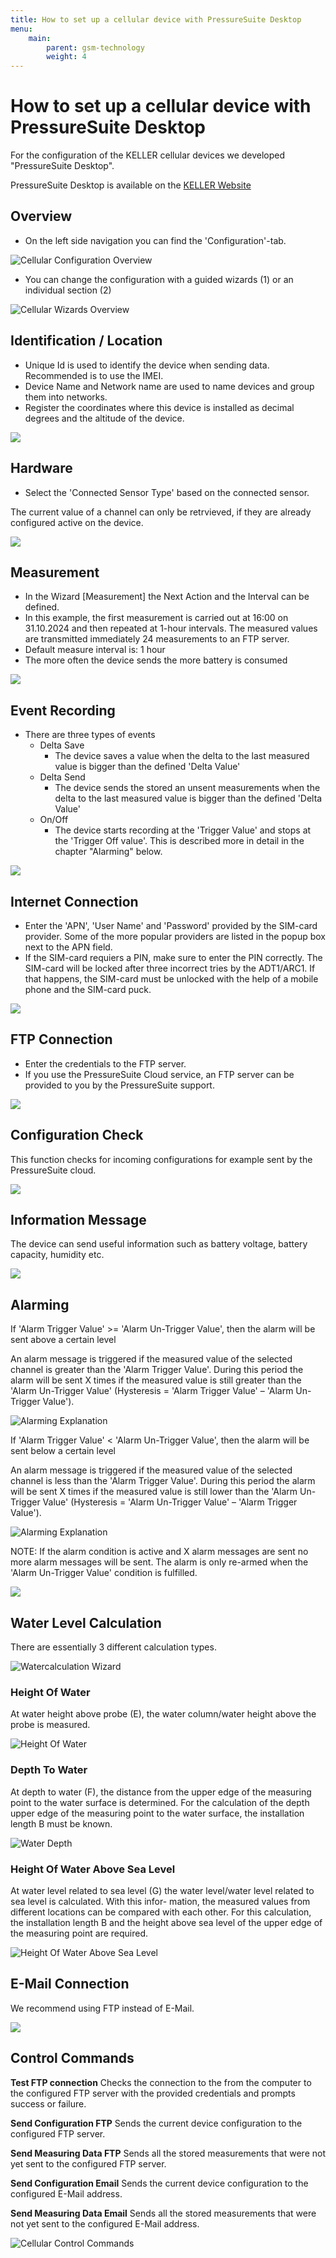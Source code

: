 ```yaml
---
title: How to set up a cellular device with PressureSuite Desktop
menu:
    main:
        parent: gsm-technology
        weight: 4
---
```


# How to set up a cellular device with PressureSuite Desktop

For the configuration of the KELLER cellular devices we developed "PressureSuite Desktop". 

PressureSuite Desktop is available on the [KELLER Website](https://keller-druck.com/en/products/software-accessories/pressuresuite/pressuresuite-desktop) 

## Overview

- On the left side navigation you can find the 'Configuration'-tab.

![Cellular Configuration Overview](../../Cellular_ConfigOverview.png  "Cellular Configuration Overview")

- You can change the configuration with a guided wizards (1) or an individual section (2) 

![Cellular Wizards Overview](../../Cellular_WizardOverview.png  "Cellular Wizards Overview")

## Identification / Location

- Unique Id is used to identify the device when sending data. Recommended is to use the IMEI.
- Device Name and Network name are used to name devices and group them into networks.
- Register the coordinates where this device is installed as decimal degrees and the altitude of the device.

![](../../Cellular_WizardLocation.png  "")

## Hardware

- Select the 'Connected Sensor Type' based on the connected sensor.

The current value of a channel can only be retrvieved, if they are already configured active on the device.

![](../../Cellular_WizardHardware.png  "")

## Measurement

- In the Wizard [Measurement] the Next Action and the Interval can be defined.
- In this example, the first measurement is carried out at 16:00 on 31.10.2024 and then repeated at 1-hour intervals. The measured values are transmitted immediately 24 measurements to an FTP server.
- Default measure interval is: 1 hour
- The more often the device sends the more battery is consumed

![](../../Cellular_WizardMeasurement.png  "")

## Event Recording

- There are three types of events
  - Delta Save
    - The device saves a value when the delta to the last measured value is bigger than the defined 'Delta Value'
  - Delta Send
    - The device sends the stored an unsent measurements when the delta to the last measured value is bigger than the defined 'Delta Value'
  - On/Off
    - The device starts recording at the 'Trigger Value' and stops at the 'Trigger Off value'. This is described more in detail in the chapter "Alarming" below.

![](../../Cellular_WizardEventOnOff.png  "")

## Internet Connection

- Enter the 'APN', 'User Name' and 'Password' provided by the SIM-card provider. Some of the more popular providers are listed in the popup box next to the APN field.
- If the SIM-card requiers a PIN, make sure to enter the PIN correctly. The SIM-card will be locked after three incorrect tries by the ADT1/ARC1. If that happens, the SIM-card must be unlocked with the help of a mobile phone and the SIM-card puck.

![](../../Cellular_WizardInternetConnection.png  "")

## FTP Connection

- Enter the credentials to the FTP server.
- If you use the PressureSuite Cloud service, an FTP server can be provided to you by the PressureSuite support.

![](../../Cellular_WizardFtpConnection.png  "")

## Configuration Check

This function checks for incoming configurations for example sent by the PressureSuite cloud.

![](../../Cellular_WizardConfigCheck.png  "")

## Information Message

The device can send useful information such as battery voltage, battery capacity, humidity etc.

![](../../Cellular_WizardInfoMessage.png  "")

## Alarming

If 'Alarm Trigger Value' >= 'Alarm Un-Trigger Value', then the alarm will be sent above a certain level 

An alarm message is triggered if the measured value of the selected channel is greater than the 'Alarm Trigger Value'. During this period the alarm will be sent X times if the measured value is still greater than the 'Alarm Un-Trigger Value' (Hysteresis = 'Alarm Trigger Value' – 'Alarm Un-Trigger Value'). 

![Alarming Explanation](../../AlarmingExplanation1.png  "Alarming Explanation")
 
If 'Alarm Trigger Value' < 'Alarm Un-Trigger Value', then the alarm will be sent below a certain level 

An alarm message is triggered if the measured value of the selected channel is less than the 'Alarm Trigger Value'. During this period the alarm will be sent X times if the measured value is still lower than the 'Alarm Un-Trigger Value' (Hysteresis = 'Alarm Un-Trigger Value' – 'Alarm Trigger Value'). 
 
![Alarming Explanation](../../AlarmingExplanation2.png  "Alarming Explanation")

NOTE: If the alarm condition is active and X alarm messages are sent no more alarm messages will be sent. The alarm is 
only re-armed when the 'Alarm Un-Trigger Value' condition is fulfilled.

![](../../Cellular_WizardAlarming.png  "")

## Water Level Calculation

There are essentially 3 different calculation types.

![Watercalculation Wizard](../../LoRa_WizardWaterCalc1.png  "Watercalculation Wizard")

### Height Of Water

At water height above probe (E), the water column/water height above the probe is measured.

![Height Of Water](../../WaterHeightDialog.png  "Height Of Water")

### Depth To Water

At depth to water (F), the distance from the upper edge of the measuring point to the water surface is determined. For 
the calculation of the depth upper edge of the measuring point to the water surface, the installation length B must be 
known. 

![Water Depth](../../WaterDepthDialog.png  "Water Depth")

### Height Of Water Above Sea Level

At water level related to sea level (G) the water level/water level related to sea level is calculated. With this infor-
mation, the measured values from different locations can be compared with each other. For this calculation, the 
installation length B and the height above sea level of the upper edge of the measuring point are required. 

![Height Of Water Above Sea Level](../../WaterHeightAboveSeaDialog.png  "Height Of Water Above Sea Level")

## E-Mail Connection

We recommend using FTP instead of E-Mail. 

![](../../Cellular_WizardEmailConnection.png  "")

## Control Commands

**Test FTP connection**
Checks the connection to the from the computer to the configured FTP server with the provided credentials and prompts success or failure.
  
**Send Configuration FTP**
Sends the current device configuration to the configured FTP server.

**Send Measuring Data FTP**
Sends all the stored measurements that were not yet sent to the configured FTP server.

**Send Configuration Email**
Sends the current device configuration to the configured E-Mail address.

**Send Measuring Data Email**
Sends all the stored measurements that were not yet sent to the configured E-Mail address.

![Cellular Control Commands](../../Cellular_ControlCommands.png  "Cellular Control Commands")